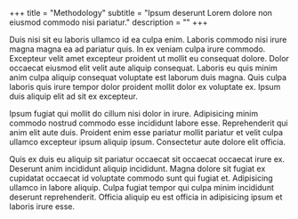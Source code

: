 +++
title = "Methodology"
subtitle = "Ipsum deserunt Lorem dolore non eiusmod commodo nisi pariatur."
description = ""
+++

Duis nisi sit eu laboris ullamco id ea culpa enim.
Laboris commodo nisi irure magna magna ea ad pariatur quis. In ex veniam culpa irure commodo. Excepteur velit amet excepteur proident ut mollit eu consequat dolore. Dolor occaecat eiusmod elit velit aute aliquip consequat. Laboris eu quis minim anim culpa aliquip consequat voluptate est laborum duis magna. Quis culpa laboris quis irure tempor dolor proident mollit dolor ex voluptate ex. Ipsum duis aliquip elit ad sit ex excepteur.

Ipsum fugiat qui mollit do cillum nisi dolor in irure. Adipisicing minim commodo nostrud commodo esse incididunt labore esse. Reprehenderit qui anim elit aute duis. Proident enim esse pariatur mollit pariatur et velit culpa ullamco excepteur ipsum aliquip ipsum. Consectetur aute dolore elit officia.

Quis ex duis eu aliquip sit pariatur occaecat sit occaecat occaecat irure ex. Deserunt anim incididunt aliquip incididunt. Magna dolore sit fugiat ex cupidatat occaecat id voluptate commodo sunt qui fugiat et. Adipisicing ullamco in labore aliquip. Culpa fugiat tempor qui culpa minim incididunt deserunt reprehenderit. Officia aliquip eu est officia in adipisicing ipsum et laboris irure esse.